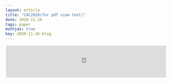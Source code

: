 ```yaml
---
layout: article
title: "CAC2020(for pdf view test)"
date: 2020-11-26
tags: paper
mathjax: true
key: 2020-11-26-blog
---
```

<center>
<!-- <iframe src="http://docs.google.com/gview?url=/pdf/CAC2020.pdf&embedded=true" style="width:718px; height:700px;" frameborder="0"></iframe> -->
<!-- <iframe src="/web/viewer.html?file=/pdf/CAC2020.pdf"></iframe> -->
<iframe src="http://docs.google.com/gview?url=/pdf/CAC2020.pdf&embedded=true" style="width:500px; height:100px;" frameborder="0"></iframe>
</center>